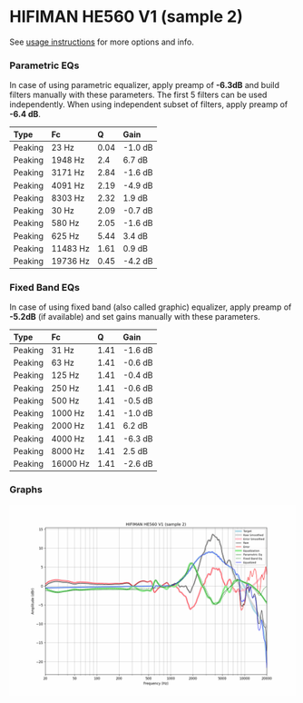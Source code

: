# HIFIMAN HE560 V1 (sample 2)
See [usage instructions](https://github.com/jaakkopasanen/AutoEq#usage) for more options and info.

### Parametric EQs
In case of using parametric equalizer, apply preamp of **-6.3dB** and build filters manually
with these parameters. The first 5 filters can be used independently.
When using independent subset of filters, apply preamp of **-6.4 dB**.

| Type    | Fc       |    Q | Gain    |
|:--------|:---------|:-----|:--------|
| Peaking | 23 Hz    | 0.04 | -1.0 dB |
| Peaking | 1948 Hz  | 2.4  | 6.7 dB  |
| Peaking | 3171 Hz  | 2.84 | -1.6 dB |
| Peaking | 4091 Hz  | 2.19 | -4.9 dB |
| Peaking | 8303 Hz  | 2.32 | 1.9 dB  |
| Peaking | 30 Hz    | 2.09 | -0.7 dB |
| Peaking | 580 Hz   | 2.05 | -1.6 dB |
| Peaking | 625 Hz   | 5.44 | 3.4 dB  |
| Peaking | 11483 Hz | 1.61 | 0.9 dB  |
| Peaking | 19736 Hz | 0.45 | -4.2 dB |

### Fixed Band EQs
In case of using fixed band (also called graphic) equalizer, apply preamp of **-5.2dB**
(if available) and set gains manually with these parameters.

| Type    | Fc       |    Q | Gain    |
|:--------|:---------|:-----|:--------|
| Peaking | 31 Hz    | 1.41 | -1.6 dB |
| Peaking | 63 Hz    | 1.41 | -0.6 dB |
| Peaking | 125 Hz   | 1.41 | -0.4 dB |
| Peaking | 250 Hz   | 1.41 | -0.6 dB |
| Peaking | 500 Hz   | 1.41 | -0.5 dB |
| Peaking | 1000 Hz  | 1.41 | -1.0 dB |
| Peaking | 2000 Hz  | 1.41 | 6.2 dB  |
| Peaking | 4000 Hz  | 1.41 | -6.3 dB |
| Peaking | 8000 Hz  | 1.41 | 2.5 dB  |
| Peaking | 16000 Hz | 1.41 | -2.6 dB |

### Graphs
![](./HIFIMAN%20HE560%20V1%20(sample%202).png)
